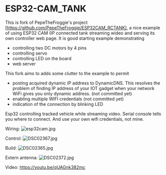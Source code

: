 # ESP32-CAM_TANK

This is fork of PepeTheFroggie's project [https://github.com/PepeTheFroggie/ESP32CAM_RCTANK],
a nice example of using ESP32 CAM (IP connected tank streaming wideo and serving its own controller web page.
It is good starting example demonstrating
- controlling two DC motors by 4 pins
- controlling servo
- controlling LED on the board
- web server

This fork aims to adds some clutter to the example to permit
- posting acquired dynamic IP address to DynamicDNS. This resolves the problem of finding IP address of your IOT gadget when your network WiFi gives you only dynamic address.  (not committed yet)
- enabling multiple WIFI credentials (not committed yet)
- indication of the connection by blinking LED


Esp32 controlling tracked vehicle while streaming video.
Serial console tells you where to connect. And use your own wifi credentials, not mine.

Wiring:
![esp32cam.jpg](esp32cam.jpg "Wiring")

Control:
![DSC02367.jpg](DSC02367.jpg "Control")

Build:
![DSC02365.jpg](DSC02365.jpg "Build")

Extern antenna:
![DSC02372.jpg](DSC02372.jpg "extant")

Video:
https://youtu.be/qUAGnk382mc

